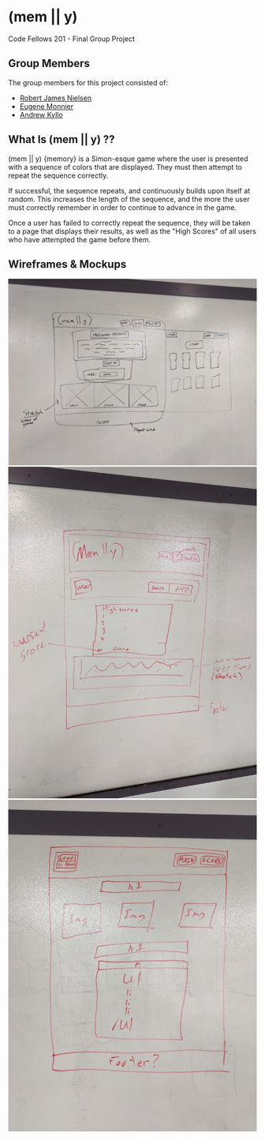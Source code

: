 # (mem || y)

Code Fellows 201 - Final Group Project

## Group Members

The group members for this project consisted of:

- [Robert James Nielsen](https://github.com/robertjnielsen)
- [Eugene Monnier](https://github.com/eugenemonnier)
- [Andrew Kyllo](https://github.com/kyllo34)

## What Is (mem || y) ??

(mem || y) {memory} is a Simon-esque game where the user is presented with a sequence of colors that are displayed. They must then attempt to repeat the sequence correctly.

If successful, the sequence repeats, and continuously builds upon itself at random. This increases the length of the sequence, and the more the user must correctly remember in order to continue to advance in the game.

Once a user has failed to correctly repeat the sequence, they will be taken to a page that displays their results, as well as the "High Scores" of all users who have attempted the game before them.

## Wireframes & Mockups

![Main / Game Page](./mockups/index-wireframe.jpg)
![Results / Score Page](./mockups/score-wireframe.jpg)
![About Page](./mockups/about-wireframe.jpg)
